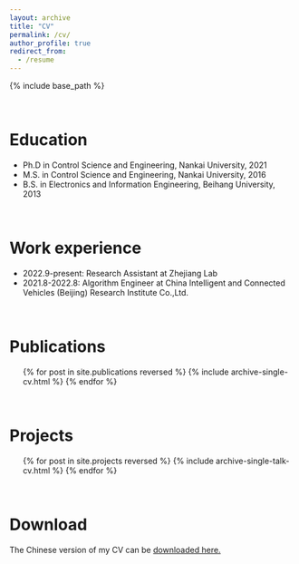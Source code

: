 ```yaml
---
layout: archive
title: "CV"
permalink: /cv/
author_profile: true
redirect_from:
  - /resume
---
```


{% include base_path %}

<br>

Education
======
* Ph.D in Control Science and Engineering, Nankai University, 2021
* M.S. in Control Science and Engineering, Nankai University, 2016
* B.S. in Electronics and Information Engineering, Beihang University, 2013

<br>

Work experience
======
* 2022.9-present: Research Assistant at Zhejiang Lab
* 2021.8-2022.8: Algorithm Engineer at China Intelligent and Connected Vehicles (Beijing) Research Institute Co.,Ltd.

<br>

Publications
======
  <ul>{% for post in site.publications reversed %}
    {% include archive-single-cv.html %}
  {% endfor %}</ul>

<br>

Projects
======
  <ul>{% for post in site.projects reversed %}
    {% include archive-single-talk-cv.html %}
  {% endfor %}</ul>

<br>

Download
======
The Chinese version of my CV can be <a href="http://sunqinxuan.github.io/files/cv_sqx.pdf">downloaded here.</a>
